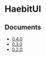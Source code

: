 # HaebitUI

## Documents
* [0.4.0](https://yabby1997.github.io/HaebitUI/0.4.0/documentation/haebitui/)
* [0.3.0](https://yabby1997.github.io/HaebitUI/0.3.0/documentation/haebitui/)
* [0.2.0](https://yabby1997.github.io/HaebitUI/0.2.0/documentation/haebitui/)
